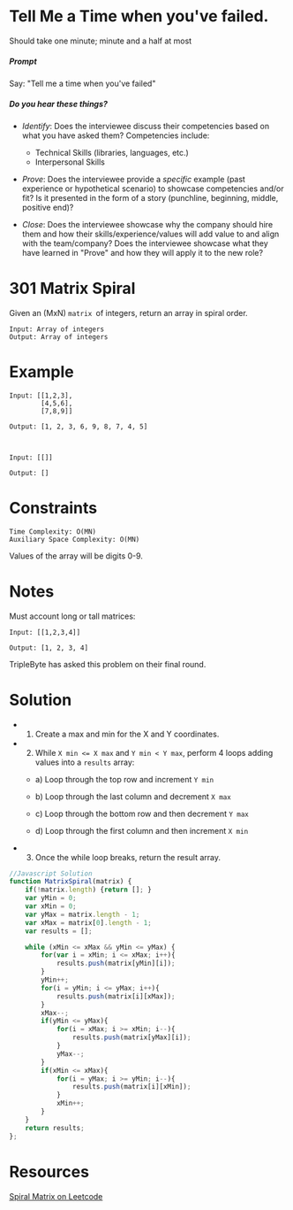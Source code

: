 # Tell Me a Time when you've failed.

Should take one minute; minute and a half at most

##### Prompt

Say: "Tell me a time when you've failed"

##### Do you hear these things?

- *Identify*: Does the interviewee discuss their competencies based on what you have asked them? Competencies include:
   - Technical Skills (libraries, languages, etc.)
   - Interpersonal Skills  


- *Prove*: Does the interviewee provide a _specific_ example (past experience or hypothetical scenario)  to showcase competencies and/or fit? Is it presented in the form of a story (punchline, beginning, middle, positive end)?


- *Close*: Does the interviewee showcase why the company should hire them and how their skills/experience/values will add value to and align with the team/company? Does the interviewee showcase what they have learned in "Prove" and how they will apply it to the new role?

# 301 Matrix Spiral
Given an (MxN) `matrix `of integers, return an array in spiral order.

```
Input: Array of integers
Output: Array of integers
```

# Example

```
Input: [[1,2,3],			
        [4,5,6],
        [7,8,9]]

Output: [1, 2, 3, 6, 9, 8, 7, 4, 5]



Input: [[]]

Output: []
```
# Constraints
```
Time Complexity: O(MN)
Auxiliary Space Complexity: O(MN)
```

Values of the array will be digits 0-9.


# Notes

Must account long or tall matrices:

```
Input: [[1,2,3,4]]

Output: [1, 2, 3, 4]
```


TripleByte has asked this problem on their final round.

# Solution

* 1) Create a max and min for the X and Y coordinates.

* 2) While `X min <= X max` and `Y min < Y max`, perform 4 loops adding values into a `results` array:

  * a) Loop through the top row and increment `Y min`

  * b) Loop through the last column and decrement `X max`

  * c) Loop through the bottom row and then decrement `Y max`

  * d) Loop through the first column and then increment `X min`

* 3) Once the while loop breaks, return the result array.


```javascript
//Javascript Solution
function MatrixSpiral(matrix) {
    if(!matrix.length) {return []; }
    var yMin = 0;
    var xMin = 0;
    var yMax = matrix.length - 1;
    var xMax = matrix[0].length - 1;
    var results = [];

    while (xMin <= xMax && yMin <= yMax) {
        for(var i = xMin; i <= xMax; i++){
            results.push(matrix[yMin][i]);
        }
        yMin++;
        for(i = yMin; i <= yMax; i++){
            results.push(matrix[i][xMax]);
        }
        xMax--;
        if(yMin <= yMax){
            for(i = xMax; i >= xMin; i--){
                results.push(matrix[yMax][i]);
            }
            yMax--;
        }
        if(xMin <= xMax){
            for(i = yMax; i >= yMin; i--){
                results.push(matrix[i][xMin]);
            }
            xMin++;
        }
    }
    return results;
};
```



# Resources

[Spiral Matrix on Leetcode](https://leetcode.com/problems/spiral-matrix/)
